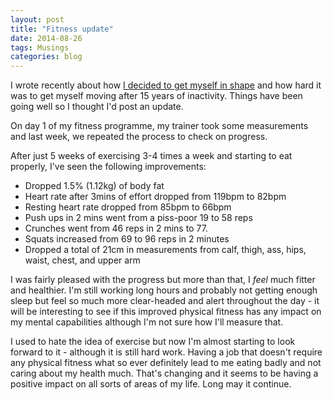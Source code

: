```yaml
---
layout: post
title: "Fitness update"
date: 2014-08-26
tags: Musings
categories: blog
---
```


I wrote recently about how [I decided to get myself in
shape](http://www.guyroutledge.co.uk/blog/future-friendly/) and how hard
it was to get myself moving after 15 years of inactivity. Things have
been going well so I thought I'd post an update.

On day 1 of my fitness programme, my trainer took some measurements and
last week, we repeated the process to check on progress.

After just 5 weeks of exercising 3-4 times a week and starting to eat
properly, I've seen the following improvements:

* Dropped 1.5% (1.12kg) of body fat
* Heart rate after 3mins of effort dropped from 119bpm to 82bpm
* Resting heart rate dropped from 85bpm to 66bpm
* Push ups in 2 mins went from a piss-poor 19 to 58 reps
* Crunches went from 46 reps in 2 mins to 77.
* Squats increased from 69 to 96 reps in 2 minutes
* Dropped a total of 21cm in measurements from calf, thigh, ass, hips, waist, chest, and upper arm

I was fairly pleased with the progress but more than that, I *feel* much
fitter and healthier. I'm still working long hours and probably not getting
enough sleep but feel so much more clear-headed and alert throughout the
day - it will be interesting to see if this improved physical fitness
has any impact on my mental capabilities although I'm not sure how I'll
measure that.

I used to hate the idea of exercise but now I'm almost starting to look
forward to it - although it is still hard work. Having a job that
doesn't require any physical fitness what so ever definitely lead to me
eating badly and not caring about my health much. That's changing
and it seems to be having a positive impact on all sorts of areas of my
life. Long may it continue.
